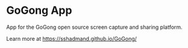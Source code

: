 # GoGong App
App for the GoGong open source screen capture and sharing platform.

Learn more at https://sshadmand.github.io/GoGong/
